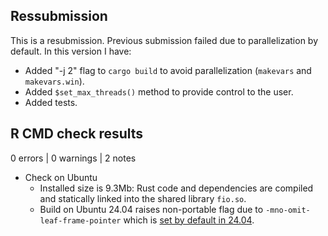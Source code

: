 ## Ressubmission

This is a resubmission. Previous submission failed due to parallelization by default.
In this version I have:
 
* Added "-j 2" flag to `cargo build` to avoid parallelization (`makevars` and `makevars.win`).
* Added `$set_max_threads()` method to provide control to the user.
* Added tests.

## R CMD check results

0 errors | 0 warnings | 2 notes

* Check on Ubuntu
  - Installed size is 9.3Mb: Rust code and dependencies are compiled and statically linked into the shared library `fio.so`.
  - Build on Ubuntu 24.04 raises non-portable flag due to `-mno-omit-leaf-frame-pointer` which is [set by default in 24.04](https://ubuntu.com/blog/ubuntu-performance-engineering-with-frame-pointers-by-default).
